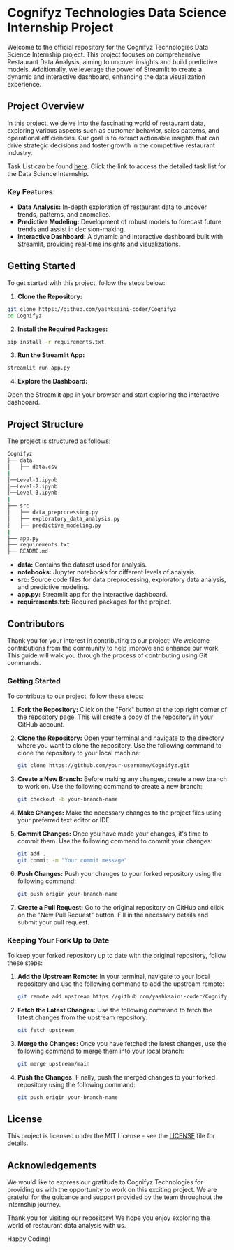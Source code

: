 # Cognifyz Technologies Data Science Internship Project

Welcome to the official repository for the Cognifyz Technologies Data Science Internship project. This project focuses on comprehensive Restaurant Data Analysis, aiming to uncover insights and build predictive models. Additionally, we leverage the power of Streamlit to create a dynamic and interactive dashboard, enhancing the data visualization experience.

## Project Overview

In this project, we delve into the fascinating world of restaurant data, exploring various aspects such as customer behavior, sales patterns, and operational efficiencies. Our goal is to extract actionable insights that can drive strategic decisions and foster growth in the competitive restaurant industry.


Task List can be found [here](DS-Internship-Task.pdf). Click the link to access the detailed task list for the Data Science Internship.


### Key Features:

- **Data Analysis:** In-depth exploration of restaurant data to uncover trends, patterns, and anomalies.
- **Predictive Modeling:** Development of robust models to forecast future trends and assist in decision-making.
- **Interactive Dashboard:** A dynamic and interactive dashboard built with Streamlit, providing real-time insights and visualizations.

## Getting Started

To get started with this project, follow the steps below:

1. **Clone the Repository:**

```bash
git clone https://github.com/yashksaini-coder/Cognifyz
cd Cognifyz
```

2. **Install the Required Packages:**

```bash
pip install -r requirements.txt
```

3. **Run the Streamlit App:**

```bash
streamlit run app.py
```

4. **Explore the Dashboard:**

Open the Streamlit app in your browser and start exploring the interactive dashboard.


## Project Structure

The project is structured as follows:

```bash
Cognifyz
├── data
│   ├── data.csv
|
│──Level-1.ipynb
│──Level-2.ipynb
│──Level-3.ipynb 
|
├── src
│   ├── data_preprocessing.py
│   ├── exploratory_data_analysis.py
│   ├── predictive_modeling.py
|
├── app.py  
├── requirements.txt
├── README.md
```

- **data:** Contains the dataset used for analysis.
- **notebooks:** Jupyter notebooks for different levels of analysis.
- **src:** Source code files for data preprocessing, exploratory data analysis, and predictive modeling.
- **app.py:** Streamlit app for the interactive dashboard.
- **requirements.txt:** Required packages for the project.

## Contributors

Thank you for your interest in contributing to our project! We welcome contributions from the community to help improve and enhance our work. This guide will walk you through the process of contributing using Git commands.

### Getting Started

To contribute to our project, follow these steps:

1. **Fork the Repository:** Click on the "Fork" button at the top right corner of the repository page. This will create a copy of the repository in your GitHub account.

2. **Clone the Repository:** Open your terminal and navigate to the directory where you want to clone the repository. Use the following command to clone the repository to your local machine:

    ```bash
    git clone https://github.com/your-username/Cognifyz.git
    ```

3. **Create a New Branch:** Before making any changes, create a new branch to work on. Use the following command to create a new branch:

    ```bash
    git checkout -b your-branch-name
    ```

4. **Make Changes:** Make the necessary changes to the project files using your preferred text editor or IDE.

5. **Commit Changes:** Once you have made your changes, it's time to commit them. Use the following command to commit your changes:

    ```bash
    git add .
    git commit -m "Your commit message"
    ```

6. **Push Changes:** Push your changes to your forked repository using the following command:

    ```bash
    git push origin your-branch-name
    ```

7. **Create a Pull Request:** Go to the original repository on GitHub and click on the "New Pull Request" button. Fill in the necessary details and submit your pull request.

### Keeping Your Fork Up to Date

To keep your forked repository up to date with the original repository, follow these steps:

1. **Add the Upstream Remote:** In your terminal, navigate to your local repository and use the following command to add the upstream remote:

    ```bash
    git remote add upstream https://github.com/yashksaini-coder/Cognifyz.git
    ```

2. **Fetch the Latest Changes:** Use the following command to fetch the latest changes from the upstream repository:

    ```bash
    git fetch upstream
    ```

3. **Merge the Changes:** Once you have fetched the latest changes, use the following command to merge them into your local branch:

    ```bash
    git merge upstream/main
    ```

4. **Push the Changes:** Finally, push the merged changes to your forked repository using the following command:

    ```bash
    git push origin your-branch-name
    ```
## License

This project is licensed under the MIT License - see the [LICENSE](LICENSE) file for details.

## Acknowledgements

We would like to express our gratitude to Cognifyz Technologies for providing us with the opportunity to work on this exciting project. We are grateful for the guidance and support provided by the team throughout the internship journey.

Thank you for visiting our repository! We hope you enjoy exploring the world of restaurant data analysis with us.

Happy Coding!
